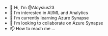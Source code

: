 - 👋 Hi, I’m @Aloysius23
- 👀 I’m interested in AI/ML and Analytics
- 🌱 I’m currently learning Azure Synapse
- 💞️ I’m looking to collaborate on Azure Synapse
- 📫 How to reach me ...

<!---
Aloysius23/Aloysius23 is a ✨ special ✨ repository because its `README.md` (this file) appears on your GitHub profile.
You can click the Preview link to take a look at your changes.
--->

